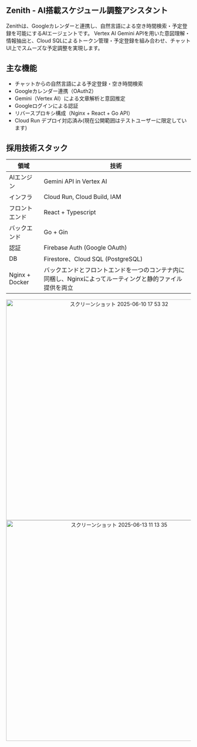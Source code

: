 ## Zenith - AI搭載スケジュール調整アシスタント
Zenithは、Googleカレンダーと連携し、自然言語による空き時間検索・予定登録を可能にするAIエージェントです。
Vertex AI Gemini APIを用いた意図理解・情報抽出と、Cloud SQLによるトークン管理・予定登録を組み合わせ、チャットUI上でスムーズな予定調整を実現します。

## 主な機能
- チャットからの自然言語による予定登録・空き時間検索
- Googleカレンダー連携（OAuth2）
- Gemini（Vertex AI）による文章解析と意図推定
- Googleログインによる認証
- リバースプロキシ構成（Nginx + React + Go API）
- Cloud Run デプロイ対応済み(現在公開範囲はテストユーザーに限定しています)

## 採用技術スタック
| 領域 | 技術 |
| ---- | ---- |
| AIエンジン | Gemini API in Vertex AI |
| インフラ | Cloud Run, Cloud Build, IAM |
| フロントエンド | React + Typescript |
| バックエンド | Go + Gin |
| 認証 | Firebase Auth (Google OAuth) |
| DB | Firestore、Cloud SQL (PostgreSQL) |
| Nginx + Docker | バックエンドとフロントエンドを一つのコンテナ内に同梱し、Nginxによってルーティングと静的ファイル提供を両立 |

<div align="center">
  <img alt="スクリーンショット 2025-06-10 17 53 32" src="https://github.com/user-attachments/assets/64cd4cdc-bd0d-4d62-83eb-ec8267e40805" width="600" />

  <img alt="スクリーンショット 2025-06-13 11 13 35" src="https://github.com/user-attachments/assets/03def43a-7c88-4f05-8598-b8afc953b680" width="600" />
</div>

